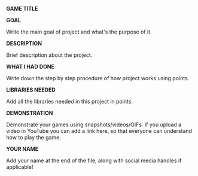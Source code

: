 **GAME TITLE**

**GOAL**

Write the main goal of project and what's the purpose of it.


**DESCRIPTION**

Brief description about the project.

**WHAT I HAD DONE**

Write down the step by step procedure of how project works using points.


**LIBRARIES NEEDED**

Add all the libraries needed in this project in points.

**DEMONSTRATION**

Demonstrate your games using snapshots/videos/GIFs. If you upload a video in YouTube you can add a link here, so that everyone can understand how to play the game.


**YOUR NAME**

Add your name at the end of the file, along with social media handles if applicable!
